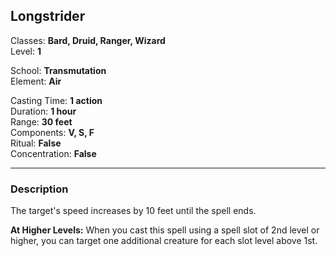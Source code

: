 ## Longstrider

Classes: **Bard, Druid, Ranger, Wizard**  
Level: **1**  

School: **Transmutation**  
Element: **Air**  

Casting Time: **1 action**  
Duration: **1 hour**  
Range: **30 feet**  
Components: **V, S, F**  
Ritual: **False**  
Concentration: **False**  

------

### Description

The target's speed increases by 10 feet until the spell ends.

**At Higher Levels:** When you cast this spell using a spell slot of 2nd level or higher, you can target one additional creature for each slot level above 1st.